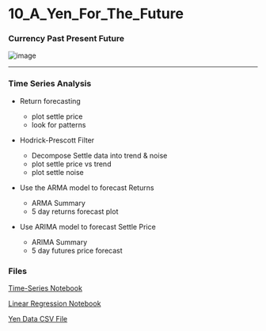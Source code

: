 # 10_A_Yen_For_The_Future
### Currency Past Present Future 

![image](https://user-images.githubusercontent.com/70820754/99487818-5fef1e80-2924-11eb-9f92-463759abfe5e.png)
- - -
### Time Series Analysis

* Return forecasting
   * plot settle price
   * look for patterns
   
* Hodrick-Prescott Filter
    
   * Decompose Settle data into trend & noise
   * plot settle price vs trend
   * plot settle noise

* Use the ARMA model to forecast Returns
    
   * ARMA Summary
   * 5 day returns forecast plot
         
* Use ARIMA model to forecast Settle Price
    
   * ARIMA Summary
   * 5 day futures price forecast
    
### Files

[Time-Series Notebook](https://github.com/kary2003/10_A_Yen_For_The_Future/blob/main/time_series_analysis.ipynb)

[Linear Regression Notebook](https://github.com/kary2003/10_A_Yen_For_The_Future/blob/main/regression_analysis.ipynb)

[Yen Data CSV File](https://github.com/kary2003/10_A_Yen_For_The_Future/blob/main/yen.csv)

